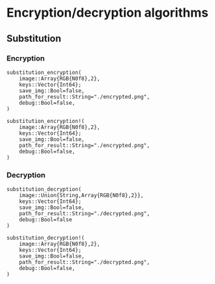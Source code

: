 # Encryption/decryption algorithms

## Substitution

### Encryption

```@docs
substitution_encryption(
    image::Array{RGB{N0f8},2},
    keys::Vector{Int64};
    save_img::Bool=false,
    path_for_result::String="./encrypted.png",
    debug::Bool=false,
)
```

```@docs
substitution_encryption!(
    image::Array{RGB{N0f8},2},
    keys::Vector{Int64};
    save_img::Bool=false,
    path_for_result::String="./encrypted.png",
    debug::Bool=false,
)
```

### Decryption

```@docs
substitution_decryption(
    image::Union{String,Array{RGB{N0f8},2}},
    keys::Vector{Int64};
    save_img::Bool=false,
    path_for_result::String="./decrypted.png",
    debug::Bool=false
)
```

```@docs
substitution_decryption!(
    image::Array{RGB{N0f8},2},
    keys::Vector{Int64};
    save_img::Bool=false,
    path_for_result::String="./decrypted.png",
    debug::Bool=false,
)
```
